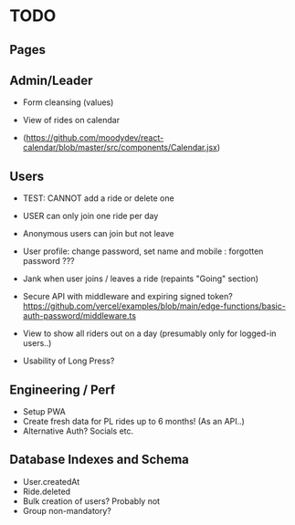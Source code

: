 # TODO

## Pages

## Admin/Leader

- Form cleansing (values)

- View of rides on calendar
- (https://github.com/moodydev/react-calendar/blob/master/src/components/Calendar.jsx)

## Users

- TEST: CANNOT add a ride or delete one

- USER can only join one ride per day
- Anonymous users can join but not leave
- User profile: change password, set name and mobile : forgotten password ???
- Jank when user joins / leaves a ride (repaints "Going" section)

- Secure API with middleware and expiring signed token?
  https://github.com/vercel/examples/blob/main/edge-functions/basic-auth-password/middleware.ts

- View to show all riders out on a day (presumably only for logged-in users..)

- Usability of Long Press?

## Engineering / Perf

- Setup PWA
- Create fresh data for PL rides up to 6 months! (As an API..)
- Alternative Auth? Socials etc.

## Database Indexes and Schema

- User.createdAt
- Ride.deleted
- Bulk creation of users? Probably not
- Group non-mandatory?
